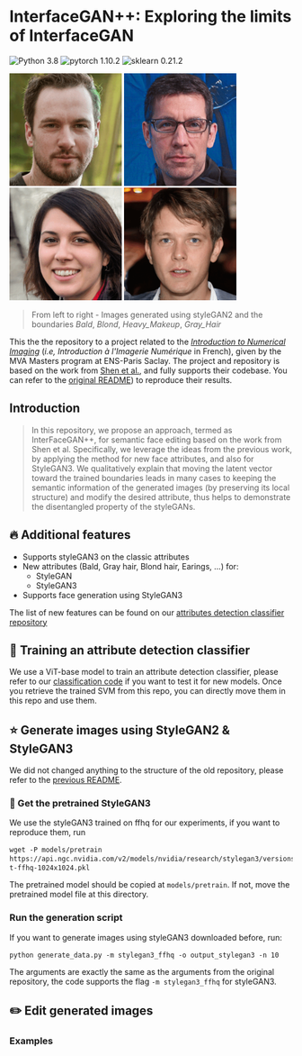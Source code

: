 # InterfaceGAN++: Exploring the limits of InterfaceGAN

![Python 3.8](https://img.shields.io/badge/python-3.8-green.svg?style=plastic)
![pytorch 1.10.2](https://img.shields.io/badge/pytorch-1.10.2-green.svg?style=plastic)
![sklearn 0.21.2](https://img.shields.io/badge/sklearn-0.21.2-green.svg?style=plastic)

<p float="left">
  <img src="images/bald2.gif" width="200" />
  <img src="images/blond.gif" width="200" /> 
  <img src="images/makeup.gif" width="200" /> 
  <img src="images/gray_hair.gif" width="200" /> 
</p>

> From left to right - Images generated using styleGAN2 and the boundaries *Bald*, *Blond*, *Heavy_Makeup*, *Gray_Hair*

This the the repository to a project related to the [*Introduction to Numerical Imaging*](https://delon.wp.imt.fr/enseignement/mva-introduction-a-limagerie-numerique/) (*i.e, Introduction à l'Imagerie Numérique* in French), given by the MVA Masters program at ENS-Paris Saclay. The project and repository is based on the work from [Shen et al.](https://github.com/younesbelkada/interfacegan/blob/master/README_old.md), and fully supports their codebase. You can refer to the [original README](https://github.com/younesbelkada/interfacegan/blob/master/README_old.md)) to reproduce their results.

## Introduction

> In this repository, we propose an approach, termed as InterFaceGAN++, for semantic face editing based on the work from Shen et al. Specifically, we leverage the ideas from the previous work, by applying the method for new face attributes, and also for StyleGAN3. We qualitatively explain that moving the latent vector toward the trained boundaries leads in many cases to keeping the semantic information of the generated images (by preserving its local structure) and modify the desired attribute, thus helps to demonstrate the disentangled property of the styleGANs. 

## :fire: Additional features

+ Supports styleGAN3 on the classic attributes
+ New attributes (Bald, Gray hair, Blond hair, Earings, ...) for:
  + StyleGAN
  + StyleGAN3
+ Supports face generation using StyleGAN3

The list of new features can be found on our [attributes detection classifier repository](https://github.com/clementapa/CelebFaces_Attributes_Classification/blob/main/utils/constant.py)

## :hammer: Training an attribute detection classifier

We use a ViT-base model to train an attribute detection classifier, please refer to our [classification code](https://github.com/clementapa/CelebFaces_Attributes_Classification) if you want to test it for new models. Once you retrieve the trained SVM from this repo, you can directly move them in this repo and use them.

## :star: Generate images using StyleGAN2 & StyleGAN3

We did not changed anything to the structure of the old repository, please refer to the [previous README](https://github.com/younesbelkada/interfacegan/blob/master/README_old.md).

### :movie_camera: Get the pretrained StyleGAN3

We use the styleGAN3 trained on ffhq for our experiments, if you want to reproduce them, run
```
wget -P models/pretrain https://api.ngc.nvidia.com/v2/models/nvidia/research/stylegan3/versions/1/files/stylegan3-t-ffhq-1024x1024.pkl 
```

The pretrained model should be copied at ``` models/pretrain ```. If not, move the pretrained model file at this directory.

### Run the generation script

If you want to generate images using styleGAN3 downloaded before, run:
```
python generate_data.py -m stylegan3_ffhq -o output_stylegan3 -n 10
```
The arguments are exactly the same as the arguments from the original repository, the code supports the flag ```-m stylegan3_ffhq``` for styleGAN3.

## :pencil2: Edit generated images

### Examples
